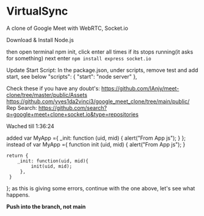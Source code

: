 # VirtualSync
A clone of Google Meet with WebRTC, Socket.io

Download & Install Node.js

then open terminal npm init, click enter all times if its stops running(it asks for something)
next enter `npm install express socket.io`

Update Start Script:
In the package.json, under scripts, remove test and add start, see below
"scripts": {
    "start": "node server"
  },

Check these if you have any doubt's:
https://github.com/IAnjy/meet-clone/tree/master/public/Assets
https://github.com/yves1da2vinci3/google_meet_clone/tree/main/public/
Rep Search: https://github.com/search?q=google+meet+clone+socket.io&type=repositories

Wached till 1:36:24

added 
var MyApp ={
    _init: function (uid, mid) {
        alert("From App js");
    }
}; instead of
var MyApp ={
    function init (uid, mid) {
         alert("From App js");
    }

    return {
        _init: function(uid, mid){
             init(uid, mid);
         },
     }
}; 
as this is giving some errors, continue with the one above, let's see what happens.

**Push into the branch, not main**